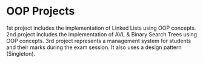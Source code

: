 # OOP Projects
1st project includes the implementation of Linked Lists using OOP concepts.
2nd project includes the implementation of AVL & Binary Search Trees using OOP concepts.
3rd project represents a management system for students and their marks during the exam session. It also uses a design pattern (Singleton).
